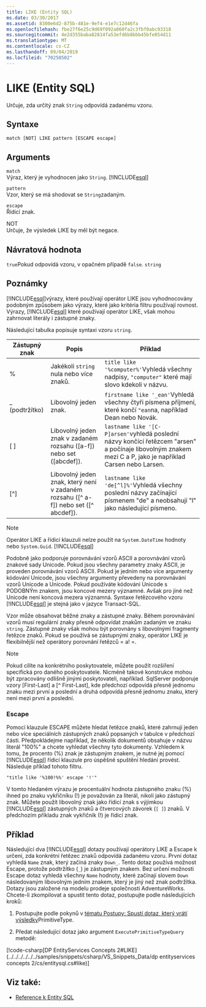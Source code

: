 ```yaml
---
title: LIKE (Entity SQL)
ms.date: 03/30/2017
ms.assetid: 8300e6d2-875b-481e-9ef4-e1e7c12d46fa
ms.openlocfilehash: fbe27f6e25c9d69f092a060fa2c3fbf0abc93318
ms.sourcegitcommit: 4e2d355baba82814fa53efd6b8bbb45bfe054d11
ms.translationtype: MT
ms.contentlocale: cs-CZ
ms.lasthandoff: 09/04/2019
ms.locfileid: "70250502"
---
```

# <a name="like-entity-sql"></a>LIKE (Entity SQL)
Určuje, zda určitý znak `String` odpovídá zadanému vzoru.  
  
## <a name="syntax"></a>Syntaxe  
  
```  
match [NOT] LIKE pattern [ESCAPE escape]  
```  
  
## <a name="arguments"></a>Arguments  
 `match`  
 Výraz, který je vyhodnocen jako `String`. [!INCLUDE[esql](../../../../../../includes/esql-md.md)]  
  
 `pattern`  
 Vzor, který se má shodovat se `String`zadaným.  
  
 `escape`  
 Řídicí znak.  
  
 NOT  
 Určuje, že výsledek LIKE by měl být negace.  
  
## <a name="return-value"></a>Návratová hodnota  
 `true`Pokud odpovídá vzoru, v opačném případě `false`. `string`  
  
## <a name="remarks"></a>Poznámky  
 [!INCLUDE[esql](../../../../../../includes/esql-md.md)]výrazy, které používají operátor LIKE jsou vyhodnocovány podobným způsobem jako výrazy, které jako kritéria filtru používají rovnost. Výrazy, [!INCLUDE[esql](../../../../../../includes/esql-md.md)] které používají operátor LIKE, však mohou zahrnovat literály i zástupné znaky.  
  
 Následující tabulka popisuje syntaxi vzoru `string`.  
  
|Zástupný znak|Popis|Příklad|  
|------------------------|-----------------|-------------|  
|%|Jakékoli `string` nula nebo více znaků.|`title like '%computer%'`Vyhledá všechny nadpisy, `"computer"` které mají slovo kdekoli v názvu.|  
|_ (podtržítko)|Libovolný jeden znak.|`firstname like '_ean'`Vyhledá všechny čtyři písmena příjmení, které končí `"ean`na, například Dean nebo Novák.|  
|[ ]|Libovolný jeden znak v zadaném rozsahu ([a-f]) nebo set ([abcdef]).|`lastname like '[C-P]arsen'`vyhledá poslední názvy končící řetězcem "arsen" a počínaje libovolným znakem mezi C a P, jako je například Carsen nebo Larsen.|  
|[^]|Libovolný jeden znak, který není v zadaném rozsahu ([^ a-f]) nebo set ([^ abcdef]).|`lastname like 'de[^l]%'`Vyhledá všechny poslední názvy začínající písmenem "de" a neobsahují "l" jako následující písmeno.|  
  
> [!NOTE]
> Operátor LIKE a řídicí klauzuli nelze použít na `System.DateTime` hodnoty nebo `System.Guid`. [!INCLUDE[esql](../../../../../../includes/esql-md.md)]  
  
 Podobně jako podporuje porovnávání vzorů ASCII a porovnávání vzorů znakové sady Unicode. Pokud jsou všechny parametry znaky ASCII, je proveden porovnávání vzorů ASCII. Pokud je jedním nebo více argumenty kódování Unicode, jsou všechny argumenty převedeny na porovnávání vzorů Unicode a Unicode. Pokud používáte kódování Unicode s PODOBNÝm znakem, jsou koncové mezery významné. Avšak pro jiné než Unicode není koncová mezera významná. Syntaxe řetězcového vzoru [!INCLUDE[esql](../../../../../../includes/esql-md.md)] je stejná jako v jazyce Transact-SQL.  
  
 Vzor může obsahovat běžné znaky a zástupné znaky. Během porovnávání vzorů musí regulární znaky přesně odpovídat znakům zadaným ve znaku `string`. Zástupné znaky však mohou být porovnány s libovolnými fragmenty řetězce znaků. Pokud se používá se zástupnými znaky, operátor LIKE je flexibilnější než operátory porovnání řetězců = a! =.  
  
> [!NOTE]
> Pokud cílíte na konkrétního poskytovatele, můžete použít rozšíření specifická pro daného poskytovatele. Nicméně takové konstrukce mohou být zpracovány odlišně jinými poskytovateli, například. SqlServer podporuje vzory [First-Last] a [^ First-Last], kde předchozí odpovídá přesně jednomu znaku mezi první a poslední a druhá odpovídá přesně jednomu znaku, který není mezi první a poslední.  
  
### <a name="escape"></a>Escape  
 Pomocí klauzule ESCAPE můžete hledat řetězce znaků, které zahrnují jeden nebo více speciálních zástupných znaků popsaných v tabulce v předchozí části. Předpokládejme například, že několik dokumentů obsahuje v názvu literál "100%" a chcete vyhledat všechny tyto dokumenty. Vzhledem k tomu, že procento (%) znak je zástupným znakem, je nutné jej pomocí [!INCLUDE[esql](../../../../../../includes/esql-md.md)] řídicí klauzule pro úspěšné spuštění hledání provést. Následuje příklad tohoto filtru.  
  
```  
"title like '%100!%%' escape '!'"  
```  
  
 V tomto hledaném výrazu je procentuální hodnota zástupného znaku (%) ihned po znaku vykřičníku (!) je považován za literál, nikoli jako zástupný znak. Můžete použít libovolný znak jako řídicí znak s výjimkou [!INCLUDE[esql](../../../../../../includes/esql-md.md)] zástupných znaků a čtvercových závorek (`[ ]`) znaků. V předchozím příkladu znak vykřičník (!) je řídicí znak.  
  
## <a name="example"></a>Příklad  
 Následující dva [!INCLUDE[esql](../../../../../../includes/esql-md.md)] dotazy používají operátory LIKE a Escape k určení, zda konkrétní řetězec znaků odpovídá zadanému vzoru. První dotaz vyhledá `Name` znak, který začíná znaky `Down_`. Tento dotaz používá možnost Escape, protože podtržítko (`_`) je zástupným znakem. Bez určení možnosti Escape dotaz vyhledá všechny `Name` hodnoty, které začínají slovem `Down` následovaným libovolným jedním znakem, který je jiný než znak podtržítka. Dotazy jsou založené na modelu prodeje společnosti AdventureWorks. Chcete-li zkompilovat a spustit tento dotaz, postupujte podle následujících kroků:  
  
1. Postupujte podle pokynů v [tématu Postupy: Spustí dotaz, který vrátí výsledky](../how-to-execute-a-query-that-returns-primitivetype-results.md)PrimitiveType.  
  
2. Předat následující dotaz jako argument `ExecutePrimitiveTypeQuery` metodě:  
  
 [!code-csharp[DP EntityServices Concepts 2#LIKE](../../../../../../samples/snippets/csharp/VS_Snippets_Data/dp entityservices concepts 2/cs/entitysql.cs#like)]  
  
## <a name="see-also"></a>Viz také:

- [Reference k Entity SQL](entity-sql-reference.md)
